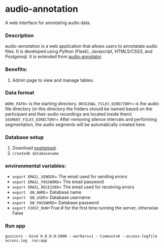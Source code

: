 # audio-annotation
A web interface for annotating audio data.

### Description
audio-annotation is a web application that allows users to annotatate audio files. It is developed using Python (Flask), Javascript, HTML5/CSS3, and Postgresql. 
It is extended from [audio-annotator](https://github.com/CrowdCurio/audio-annotator).

### Benefits:
1. Admin page to view and manage tables. 

### Data format
`WORK_PATH`= is the starting directory.
`ORIGINAL_FILES_DIRECTORY`= is the audio file directory (in this directory the folders should be named based on the participant and their audio recordings are located inside them)
`SEGMENT_FILES_DIRECTORY`= After removing silence intervals and performing segmentation, the audio segments will be automatically created here.

### Database setup
1. Download [postgresql](https://www.postgresql.org/download/).
2. `createdb databasename`

### environmental variables:
* `export EMAIL_SENDER`= The email used for sending errors
* `export EMAIL_PASSWORD`= The email password
* `export EMAIL_RECEIVER`= The email used for receiving errors
* `export  DB_NAME`= Database name
* `export  DB_USER`= Database username
* `export  DB_PASSWORD`= Database password
* `export FIRST_RUN`=True # for the first time running the server, otherwise False

### Run app
`gunicorn --bind 0.0.0.0:5000 --workers=1 --timeout=0 --access-logfile access.log  run:app`
